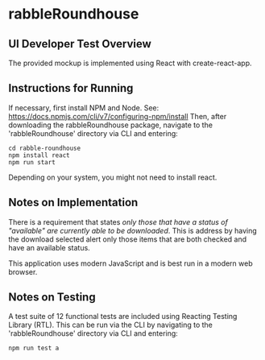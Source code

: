 # rabbleRoundhouse

## UI Developer Test Overview
The provided mockup is implemented using React with create-react-app.  

## Instructions for Running
If necessary, first install NPM and Node. See: https://docs.npmjs.com/cli/v7/configuring-npm/install
Then, after downloading the rabbleRoundhouse package, navigate to the 'rabbleRoundhouse' directory via CLI and entering: 
```
cd rabble-roundhouse
npm install react
npm run start
```
Depending on your system, you might not need to install react. 

## Notes on Implementation
There is a requirement that states <i>only those that have a status of "available" are currently able to be downloaded</i>. This is address by having the download selected alert only those items that are both checked and have an available status. 

This application uses modern JavaScript and is best run in a modern web browser. 

## Notes on Testing
A test suite of 12 functional tests are included using Reacting Testing Library (RTL). This can be run via the CLI by navigating to the 'rabbleRoundhouse' directory via CLI and entering:
```
npm run test a
```
